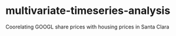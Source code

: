 # multivariate-timeseries-analysis
Coorelating GOOGL share prices with housing prices in Santa Clara
